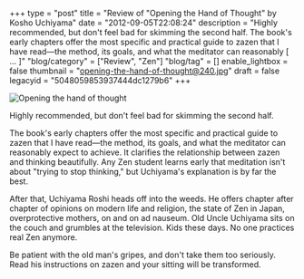 +++
type = "post"
title = "Review of \"Opening the Hand of Thought\" by Kosho Uchiyama"
date = "2012-09-05T22:08:24"
description = "Highly recommended, but don't feel bad for skimming the second half. The book's early chapters offer the most specific and practical guide to zazen that I have read&#8212;the method, its goals, and what the meditator can reasonably [ ... ]"
"blog/category" = ["Review", "Zen"]
"blog/tag" = []
enable_lightbox = false
thumbnail = "opening-the-hand-of-thought@240.jpg"
draft = false
legacyid = "5048059853937444dc1279b6"
+++

<p><img style="display:block; margin-left:auto; margin-right:auto;" src="opening-the-hand-of-thought.jpg" alt="Opening the hand of thought" title="opening-the-hand-of-thought.jpg" border="0"   /></p>
<p>Highly recommended, but don't feel bad for skimming the second half.</p>
<p>The book's early chapters offer the most specific and practical guide to zazen that I have read&mdash;the method, its goals, and what the meditator can reasonably expect to achieve. It clarifies the relationship between zazen and thinking beautifully. Any Zen student learns early that meditation isn't about "trying to stop thinking," but Uchiyama's explanation is by far the best.</p>
<p>After that, Uchiyama Roshi heads off into the weeds. He offers chapter after chapter of opinions on modern life and religion, the state of Zen in Japan, overprotective mothers, on and on ad nauseum.  Old Uncle Uchiyama sits on the couch and grumbles at the television. Kids these days.  No one practices real Zen anymore.</p>
<p>Be patient with the old man's gripes, and don't take them too seriously. Read his instructions on zazen and your sitting will be transformed.</p>
    